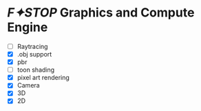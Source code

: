 # *F✦STOP* Graphics and Compute Engine

- [ ] Raytracing
- [x] .obj support
- [x] pbr
- [ ] toon shading
- [x] pixel art rendering
- [x] Camera
- [x] 3D
- [x] 2D     
